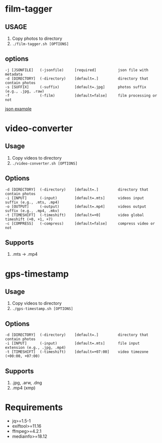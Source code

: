 # film-tagger

## USAGE
1. Copy photos to directory
2. `./film-tagger.sh [OPTIONS]`

## options

```
-j [JSONFILE]   (-jsonfile)     [required]          json file with metadata 
-d [DIRECTORY]  (-directory)    [default=.]         directory that contain photos
-s [SUFFIX]     (-suffix)       [default=.jpg]      photos suffix (e.g., .jpg, .raw)
-f              (-film)         [default=false]     film processing or not
```
[json example](./example)

# video-converter

## Usage
1. Copy videos to directory
2. `./video-converter.sh [OPTIONS]`

## Options

```
-d [DIRECTORY]  (-directory)    [default=.]         directory that contain photos
-i [INPUT]      (-input)        [default=.mts]      videos input suffix (e.g., .mts, .mp4)
-o [OUTPUT]     (-output)       [default=.mp4]      videos output suffix (e.g., .mp4, .mkv)
-t [TIMESHIFT]  (-timeshift)    [default=+0]        video global timeshift (+0, +1, +7)
-c [COMPRESS]   (-compress)     [default=false]     compress video or not
```

## Supports
1. .mts -> .mp4

# gps-timestamp

## Usage
1. Copy videos to directory
2. `./gps-timestamp.sh [OPTIONS]`

## Options

```
-d [DIRECTORY]  (-directory)    [default=.]         directory that contain photos
-i [INPUT]      (-input)        [default=.mts]      file input extension (e.g., .jpg, .mp4)
-t [TIMESHIFT]  (-timeshift)    [default=+07:00]    video timezone (+00:00, +07:00)
```

## Supports
1. .jpg, .arw, .dng
2. .mp4 (xmp)

# Requirements
- jq>=1.5-1
- exiftool>=11.16
- ffmpeg>=4.2.1
- mediainfo>=18.12
